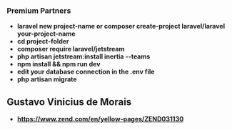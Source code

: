 ### Premium Partners

- **laravel new project-name or composer create-project laravel/laravel your-project-name**
- **cd project-folder**
- **composer require laravel/jetstream**
- **php artisan jetstream:install inertia --teams**
- **npm install && npm run dev**
- **edit your database connection in the .env file**
- **php artisan migrate**

## Gustavo Vinicius de Morais
- **https://www.zend.com/en/yellow-pages/ZEND031130**